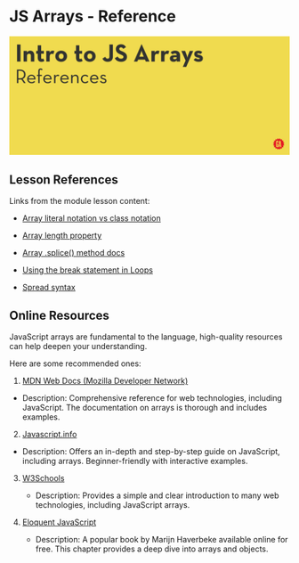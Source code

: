 # JS Arrays - Reference

![Hero image](./assets/hero.png)

## Lesson References 

Links from the module lesson content:

- [Array literal notation vs class notation](https://developer.mozilla.org/en-US/docs/Web/JavaScript/Reference/Global_Objects/Array/Array#array_constructor_with_a_single_parameter) 

- [Array length property](https://developer.mozilla.org/en-US/docs/Web/JavaScript/Reference/Global_Objects/Array/length)

- [Array .splice() method docs](https://developer.mozilla.org/en-US/docs/Web/JavaScript/Reference/Global_Objects/Array/splice)

- [Using the break statement in Loops](https://developer.mozilla.org/en-US/docs/Web/JavaScript/Reference/Statements/break)

- [Spread syntax](https://developer.mozilla.org/en-US/docs/Web/JavaScript/Reference/Operators/Spread_syntax)


## Online Resources

JavaScript arrays are fundamental to the language, high-quality resources can help deepen your understanding.

Here are some recommended ones:

 1. [MDN Web Docs (Mozilla Developer Network)](https://developer.mozilla.org/en-US/docs/Web/JavaScript/Reference/Global_Objects/Array)
   - Description: Comprehensive reference for web technologies, including JavaScript. The documentation on arrays is thorough and includes examples.

 2. [Javascript.info](https://javascript.info/array)
   - Description: Offers an in-depth and step-by-step guide on JavaScript, including arrays. Beginner-friendly with interactive examples.

3. [W3Schools](https://www.w3schools.com/js/js_arrays.asp)
   - Description: Provides a simple and clear introduction to many web technologies, including JavaScript arrays.

4. [Eloquent JavaScript](https://eloquentjavascript.net/04_data.html)
   - Description: A popular book by Marijn Haverbeke available online for free. This chapter provides a deep dive into arrays and objects.



  
